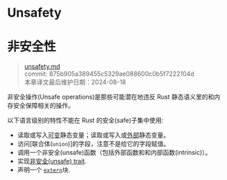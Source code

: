# Unsafety
# 非安全性

>[unsafety.md](https://github.com/rust-lang/reference/blob/master/src/unsafety.md)\
>commit:  875b905a389455c5329ae088600c0b5f7222104d \
>本章译文最后维护日期：2024-08-18

非安全操作(Unsafe operations)是那些可能潜在地违反 Rust 静态语义里的和内存安全保障相关的操作。

以下语言级别的特性不能在 Rust 的安全(safe)子集中使用:

- 读取或写入[可变][mutable]静态变量；读取或写入或[外部][external]静态变量。
- 访问[联合体(`union`)]的字段，注意不是给它的字段赋值。
- 调用一个非安全(unsafe)函数（包括外部函数和和内部函数(intrinsic)）。
- 实现[非安全(unsafe) trait][unsafe trait].
- 声明一个 [`extern`]块.

[`extern`]: items/external-blocks.md
[`union`]: items/unions.md
[mutable]: items/static-items.md#mutable-statics
[external]: items/external-blocks.md
[raw pointer]: types/pointer.md
[unsafe trait]: items/traits.md#unsafe-traits
